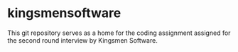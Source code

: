 # kingsmensoftware

This git repository serves as a home for the coding assignment assigned for the second round interview by Kingsmen Software.
